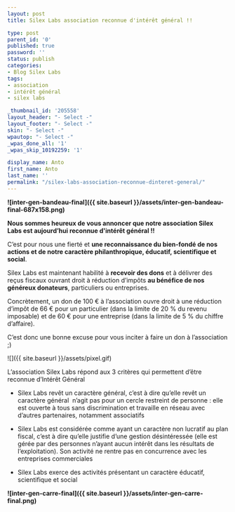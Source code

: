 ```yaml
---
layout: post
title: Silex Labs association reconnue d'intérêt général !!

type: post
parent_id: '0'
published: true
password: ''
status: publish
categories:
- Blog Silex Labs
tags:
- association
- intérêt général
- silex labs

_thumbnail_id: '205558'
layout_header: "- Select -"
layout_footer: "- Select -"
skin: "- Select -"
wpautop: "- Select -"
_wpas_done_all: '1'
_wpas_skip_10192259: '1'

display_name: Anto
first_name: Anto
last_name: ''
permalink: "/silex-labs-association-reconnue-dinteret-general/"
---
```


**![inter-gen-bandeau-final]({{ site.baseurl }}/assets/inter-gen-bandeau-final-687x158.png)**

**Nous sommes heureux de vous annoncer que notre association Silex Labs est aujourd’hui reconnue d'intérêt général !!**

C’est pour nous une fierté et **une reconnaissance du bien-fondé de nos actions et de notre caractère philanthropique, éducatif, scientifique et social**.

Silex Labs est maintenant habilité à **recevoir des dons** et à délivrer des reçus fiscaux ouvrant droit à réduction d’impôts **au bénéfice de nos généreux donateurs**, particuliers ou entreprises.

Concrètement, un don de 100 € à l’association ouvre droit à une réduction d’impôt de 66 € pour un particulier (dans la limite de 20 % du revenu imposable) et de 60 € pour une entreprise (dans la limite de 5 % du chiffre d’affaire).

C’est donc une bonne excuse pour vous inciter à faire un don à l’association ;)

  
  
  
![]({{ site.baseurl }}/assets/pixel.gif)

L’association Silex Labs répond aux 3 critères qui permettent d’être reconnue d’Intérêt Général

*   Silex Labs revêt un caractère général, c’est à dire qu’elle revêt un caractère général  n’agit pas pour un cercle restreint de personne
: elle est ouverte à tous sans discrimination et travaille en réseau avec d’autres partenaires, notamment associatifs

*   Silex Labs est considérée comme ayant un caractère non lucratif au plan fiscal, c’est à dire qu’elle justifie d’une gestion désintéressée (elle est gérée par des personnes n’ayant aucun intérêt dans les résultats de l’exploitation). Son activité ne rentre pas en concurrence avec les entreprises commerciales

*   Silex Labs exerce des activités présentant un caractère éducatif, scientifique et social

**![inter-gen-carre-final]({{ site.baseurl }}/assets/inter-gen-carre-final.png)**